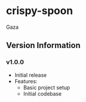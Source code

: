 # crispy-spoon
Gaza 

## Version Information

### v1.0.0
- Initial release
- Features:
  - Basic project setup
  - Initial codebase

